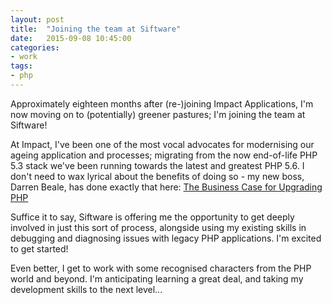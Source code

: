 ```yaml
---
layout: post
title:  "Joining the team at Siftware"
date:   2015-09-08 10:45:00
categories:
- work
tags:
- php
---
```

Approximately eighteen months after (re-)joining Impact Applications, I'm now moving on to (potentially) greener pastures; I'm joining the team at Siftware!

<!--more-->

At Impact, I've been one of the most vocal advocates for modernising our ageing application and processes; migrating
from the now end-of-life PHP 5.3 stack we've been running towards the latest and greatest PHP 5.6. I don't need to
wax lyrical about the benefits of doing so - my new boss, Darren Beale, has done exactly that here:
[The Business Case for Upgrading PHP](https://siftware.com/the-business-case-for-upgrading-php/)

Suffice it to say, Siftware is offering me the opportunity to get deeply involved in just this sort of process,
alongside using my existing skills in debugging and diagnosing issues with legacy PHP applications. I'm excited to
get started!

Even better, I get to work with some recognised characters from the PHP world and beyond. I'm anticipating learning
a great deal, and taking my development skills to the next level...
